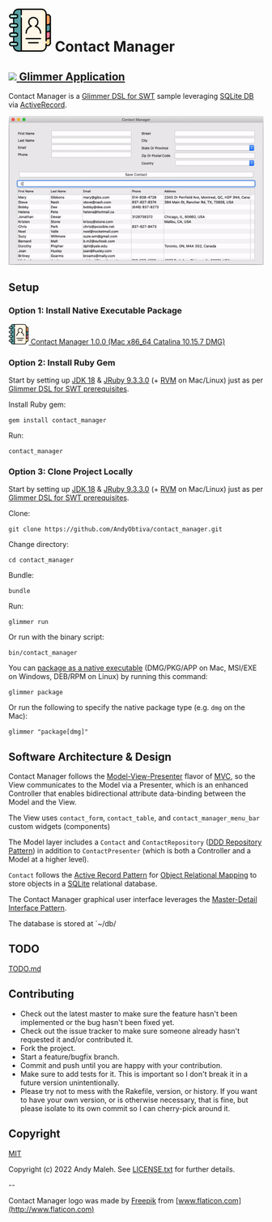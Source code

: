 # <img src="https://raw.githubusercontent.com/AndyObtiva/contact_manager/master/icons/linux/Contact%20Manager.png" height=85 /> Contact Manager
##  [<img src="https://raw.githubusercontent.com/AndyObtiva/glimmer-dsl-swt/master/images/glimmer-logo-hi-res.png" height=40 /> Glimmer Application](https://github.com/AndyObtiva/glimmer-dsl-swt)

Contact Manager is a [Glimmer DSL for SWT](https://github.com/AndyObtiva/glimmer-dsl-swt) sample leveraging [SQLite DB](https://www.sqlite.org/index.html) via [ActiveRecord](https://rubygems.org/gems/activerecord).

![Contact Manager Screenshot](/screenshots/contact-manager.gif)

## Setup

### Option 1: Install Native Executable Package

[<img src="https://raw.githubusercontent.com/AndyObtiva/contact_manager/master/icons/linux/Contact%20Manager.png" height=40 /> Contact Manager 1.0.0 (Mac x86_64 Catalina 10.15.7 DMG)](https://www.dropbox.com/s/swc0jl7joy29m84/Contact%20Manager-1.0.0-x64-catalina-10.15.7.dmg?dl=1)

### Option 2: Install Ruby Gem

Start by setting up [JDK 18](https://www.oracle.com/java/technologies/downloads) & [JRuby 9.3.3.0](https://www.jruby.org/) (+ [RVM](http://rvm.io/) on Mac/Linux) just as per [Glimmer DSL for SWT prerequisites](https://github.com/AndyObtiva/glimmer-dsl-swt#pre-requisites).

Install Ruby gem:

```
gem install contact_manager
```

Run:

```
contact_manager
```

### Option 3: Clone Project Locally

Start by setting up [JDK 18](https://www.oracle.com/java/technologies/downloads) & [JRuby 9.3.3.0](https://www.jruby.org/) (+ [RVM](http://rvm.io/) on Mac/Linux) just as per [Glimmer DSL for SWT prerequisites](https://github.com/AndyObtiva/glimmer-dsl-swt#pre-requisites).

Clone:

```
git clone https://github.com/AndyObtiva/contact_manager.git
```

Change directory:

```
cd contact_manager
```

Bundle:

```
bundle
```

Run:

```
glimmer run
```

Or run with the binary script:

```
bin/contact_manager
```

You can [package as a native executable](https://github.com/AndyObtiva/glimmer-dsl-swt/blob/master/docs/reference/GLIMMER_PACKAGING_AND_DISTRIBUTION.md) (DMG/PKG/APP on Mac, MSI/EXE on Windows, DEB/RPM on Linux) by running this command:

```
glimmer package
```

Or run the following to specify the native package type (e.g. `dmg` on the Mac):

```
glimmer "package[dmg]"
```

## Software Architecture & Design

Contact Manager follows the [Model-View-Presenter](https://en.wikipedia.org/wiki/Model%E2%80%93view%E2%80%93presenter) flavor of [MVC](https://en.wikipedia.org/wiki/Model%E2%80%93view%E2%80%93controller), so the View communicates to the Model via a Presenter, which is an enhanced Controller that enables bidirectional attribute data-binding between the Model and the View.

The View uses `contact_form`, `contact_table`, and `contact_manager_menu_bar` custom widgets (components)

The Model layer includes a `Contact` and `ContactRepository` ([DDD Repository Pattern](https://www.domainlanguage.com/wp-content/uploads/2016/05/DDD_Reference_2015-03.pdf)) in addition to `ContactPresenter` (which is both a Controller and a Model at a higher level).

`Contact` follows the [Active Record Pattern](https://en.wikipedia.org/wiki/Active_record_pattern) for [Object Relational Mapping](https://en.wikipedia.org/wiki/Object%E2%80%93relational_mapping) to store objects in a [SQLite](https://www.sqlite.org/index.html) relational database.

The Contact Manager graphical user interface leverages the [Master-Detail Interface Pattern](https://en.wikipedia.org/wiki/Master%E2%80%93detail_interface).

The database is stored at `~/db/

## TODO

[TODO.md](TODO.md)

## Contributing

-   Check out the latest master to make sure the feature hasn't been
    implemented or the bug hasn't been fixed yet.
-   Check out the issue tracker to make sure someone already hasn't
    requested it and/or contributed it.
-   Fork the project.
-   Start a feature/bugfix branch.
-   Commit and push until you are happy with your contribution.
-   Make sure to add tests for it. This is important so I don't break it
    in a future version unintentionally.
-   Please try not to mess with the Rakefile, version, or history. If
    you want to have your own version, or is otherwise necessary, that
    is fine, but please isolate to its own commit so I can cherry-pick
    around it.

## Copyright

[MIT](LICENSE.txt)

Copyright (c) 2022 Andy Maleh. See [LICENSE.txt](LICENSE.txt) for further details.

--

Contact Manager logo was made by [Freepik](https://www.flaticon.com/authors/freepik) from [www.flaticon.com](http://www.flaticon.com)
